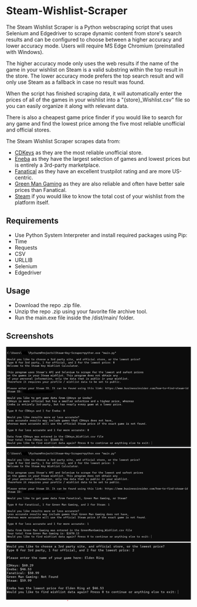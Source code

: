 # Steam-Wishlist-Scraper

The Steam Wishlist Scraper is a Python webscraping script that uses Selenium and Edgedriver to scrape dynamic content from store's search results and can be configured to choose between a higher accuracy and lower accuracy mode. Users will require MS Edge Chromium (preinstalled with Windows).</br>

The higher accuracy mode only uses the web results if the name of the game in your wishlist on Steam is a valid substring within the top result in the store.
The lower accuracy mode prefers the top search result and will only use Steam as a fallback in case no result was found.</br>

When the script has finished scraping data, it will automatically enter the prices of all of the games in your wishlist into a "{store}_Wishlist.csv" file so you can easily organize it along with relevant data.</br>

There is also a cheapest game price finder if you would like to search for any game and find the lowest price among the five most reliable unofficial and official stores.</br>

The Steam Wishlist Scraper scrapes data from:
- <a href="https://www.cdkeys.com/">CDKeys</a> as they are the most reliable unofficial store.
- <a href="https://www.eneba.com/us/">Eneba</a> as they have the largest selection of games and lowest prices but is entirely a 3rd-party marketplace.
- <a href="https://www.fanatical.com/en/">Fanatical</a> as they have an excellent trustpilot rating and are more US-centric.
- <a href="https://www.greenmangaming.com/">Green Man Gaming</a> as they are also reliable and often have better sale prices than Fanatical.
- <a href="https://store.steampowered.com/">Steam</a> if you would like to know the total cost of your wishlist from the platform itself.

## Requirements
- Use Python System Interpreter and install required packages using Pip:
- Time
- Requests
- CSV
- URLLIB
- Selenium
- Edgedriver


## Usage
- Download the repo .zip file.
- Unzip the repo .zip using your favorite file archive tool.
- Run the main.exe file inside the /dist/main/ folder.


## Screenshots

![Screenshot](CDKeys.png)
![Screenshot](GMG.png)
![Screenshot](Lowest.png)

